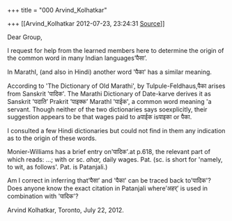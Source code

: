 +++
title = "000 Arvind_Kolhatkar"

+++
[[Arvind_Kolhatkar	2012-07-23, 23:24:31 [Source](https://groups.google.com/g/samskrita/c/c6E0pUVS6os)]]



Dear Group,

  

I request for help from the learned members here to determine the origin of the common word in many Indian languages’पैसा’.

  

In MarathI, (and also in Hindi) another word 'पैका' has a similar meaning. 

  

According to 'The Dictionary of Old Marathi', by Tulpule-Feldhaus,पैका arises from Sanskrit 'पादिक'. The Marathi Dictionary of Date-karve derives it as Sanskrit 'पदाति’ Prakrit ’पाइक्क’ MarathI 'पाईक', a common word meaning 'a servant. Though neither of the two dictionaries says soexplicitly, their suggestion appears to be that wages paid to aपाईक isपाइका or पैका.

  

I consulted a few Hindi dictionaries but could not find in them any indication as to the origin of these words.

  

Monier-Williams has a brief entry on'पादिक'.at p.618, the relevant part of which reads: ...; with or sc. *ahar,* daily wages. Pat. (sc. is short for 'namely, to wit, as follows'. Pat. is Patanjali.)

  

Am I correct in inferring that’पैसा’ and 'पैका' can be traced back to'पादिक'? Does anyone know the exact citation in Patanjali where’अहर्’ is used in combination with 'पादिक'?

  

Arvind Kolhatkar, Toronto, July 22, 2012.

